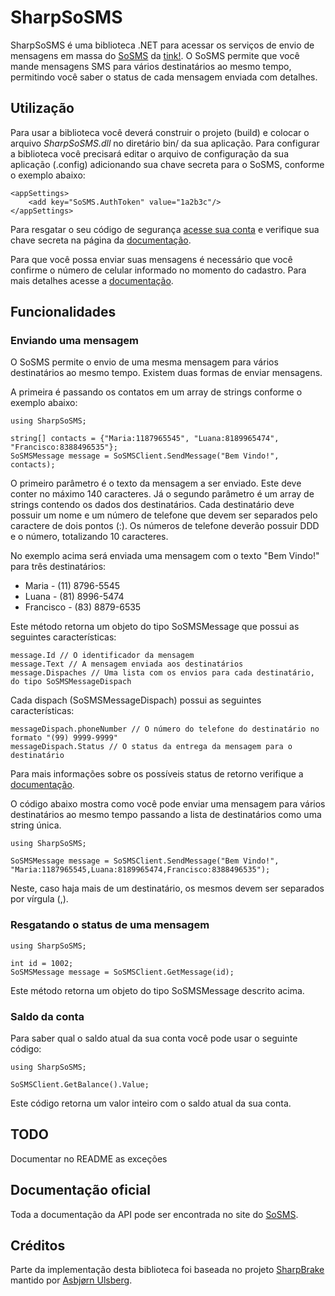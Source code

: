 # SharpSoSMS

SharpSoSMS é uma biblioteca .NET para acessar os serviços de envio de mensagens em massa do [SoSMS](http://sosms.com.br) da [tink!](http://tink.com.br).
O SoSMS permite que você mande mensagens SMS para vários destinatários ao mesmo tempo, permitindo você saber o status de cada mensagem enviada com detalhes.

## Utilização
Para usar a biblioteca você deverá construir o projeto (build) e colocar o arquivo *SharpSoSMS.dll* no diretário bin/ da sua aplicação.
Para configurar a biblioteca você precisará editar o arquivo de configuração da sua aplicação (.config) adicionando sua chave secreta para o SoSMS, conforme o exemplo abaixo:

	<appSettings>
		<add key="SoSMS.AuthToken" value="1a2b3c"/>
	</appSettings>

Para resgatar o seu código de segurança [acesse sua conta](http://sosms.com.br/usuarios/acessar) e verifique sua chave secreta na página da [documentação](http://sosms.com.br/pagina/documentacao#chave).

Para que você possa enviar suas mensagens é necessário que você confirme o número de celular informado no momento do cadastro. Para mais detalhes acesse a [documentação](http://sosms.com.br/pagina/documentacao#ativacao).

## Funcionalidades

### Enviando uma mensagem

O SoSMS permite o envio de uma mesma mensagem para vários destinatários ao mesmo tempo. Existem duas formas de enviar mensagens.

A primeira é passando os contatos em um array de strings conforme o exemplo abaixo:

	using SharpSoSMS;

	string[] contacts = {"Maria:1187965545", "Luana:8189965474", "Francisco:8388496535"};
	SoSMSMessage message = SoSMSClient.SendMessage("Bem Vindo!", contacts);

O primeiro parâmetro é o texto da mensagem a ser enviado. Este deve conter no máximo 140 caracteres. Já o segundo parâmetro é um array de strings contendo os dados dos destinatários.
Cada destinatário deve possuir um nome e um número de telefone que devem ser separados pelo caractere de dois pontos (:). 
Os números de telefone deverão possuir DDD e o número, totalizando 10 caracteres.

No exemplo acima será enviada uma mensagem com o texto "Bem Vindo!" para três destinatários:

 - Maria - (11) 8796-5545
 - Luana - (81) 8996-5474
 - Francisco - (83) 8879-6535

Este método retorna um objeto do tipo SoSMSMessage que possui as seguintes características:

    message.Id // O identificador da mensagem
	message.Text // A mensagem enviada aos destinatários
	message.Dispaches // Uma lista com os envios para cada destinatário, do tipo SoSMSMessageDispach

Cada dispach (SoSMSMessageDispach) possui as seguintes características:

    messageDispach.phoneNumber // O número do telefone do destinatário no formato "(99) 9999-9999"
	messageDispach.Status // O status da entrega da mensagem para o destinatário

Para mais informações sobre os possíveis status de retorno verifique a [documentação](http://sosms.com.br/pagina/documentacao#resposta).

O código abaixo mostra como você pode enviar uma mensagem para vários destinatários ao mesmo tempo passando a lista de destinatários como uma string única.

	using SharpSoSMS;

	SoSMSMessage message = SoSMSClient.SendMessage("Bem Vindo!", "Maria:1187965545,Luana:8189965474,Francisco:8388496535");

Neste, caso haja mais de um destinatário, os mesmos devem ser separados por vírgula (,).

### Resgatando o status de uma mensagem

	using SharpSoSMS;

	int id = 1002;
	SoSMSMessage message = SoSMSClient.GetMessage(id);

Este método retorna um objeto do tipo SoSMSMessage descrito acima.

### Saldo da conta

Para saber qual o saldo atual da sua conta você pode usar o seguinte código:

	using SharpSoSMS;

	SoSMSClient.GetBalance().Value;

Este código retorna um valor inteiro com o saldo atual da sua conta.

## TODO
Documentar no README as exceções

## Documentação oficial
Toda a documentação da API pode ser encontrada no site do [SoSMS](http://sosms.com.br/pagina/documentacao).

## Créditos
Parte da implementação desta biblioteca foi baseada no projeto [SharpBrake](https://github.com/asbjornu/SharpBrake) mantido por [Asbjørn Ulsberg](https://github.com/asbjornu).